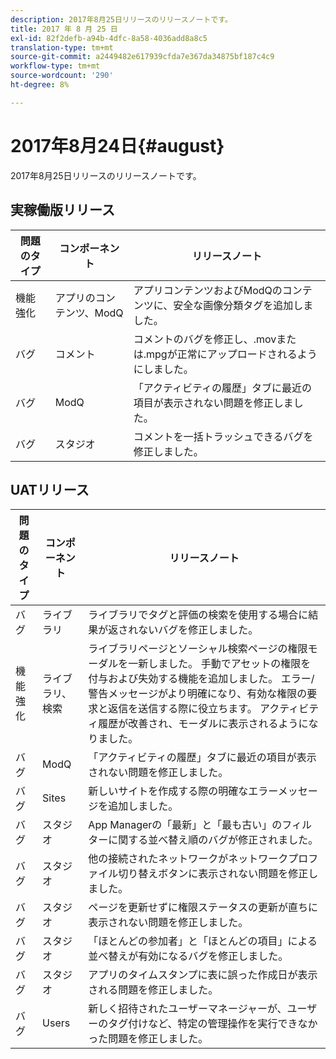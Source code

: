 ```yaml
---
description: 2017年8月25日リリースのリリースノートです。
title: 2017 年 8 月 25 日
exl-id: 82f2defb-a94b-4dfc-8a58-4036add8a8c5
translation-type: tm+mt
source-git-commit: a2449482e617939cfda7e367da34875bf187c4c9
workflow-type: tm+mt
source-wordcount: '290'
ht-degree: 8%

---
```


# 2017年8月24日{#august}

2017年8月25日リリースのリリースノートです。

## 実稼働版リリース

| **問題のタイプ** | **コンポーネント** | **リリースノート** |
|---|---|---|
| 機能強化 | アプリのコンテンツ、ModQ | アプリコンテンツおよびModQのコンテンツに、安全な画像分類タグを追加しました。 |
| バグ | コメント | コメントのバグを修正し、.movまたは.mpgが正常にアップロードされるようにしました。 |
| バグ | ModQ | 「アクティビティの履歴」タブに最近の項目が表示されない問題を修正しました。 |
| バグ | スタジオ | コメントを一括トラッシュできるバグを修正しました。 |

## UATリリース

| **問題のタイプ** | **コンポーネント** | **リリースノート** |
|---|---|---|
| バグ | ライブラリ | ライブラリでタグと評価の検索を使用する場合に結果が返されないバグを修正しました。 |
| 機能強化 | ライブラリ、検索 | ライブラリページとソーシャル検索ページの権限モーダルを一新しました。 手動でアセットの権限を付与および失効する機能を追加しました。 エラー/警告メッセージがより明確になり、有効な権限の要求と返信を送信する際に役立ちます。 アクティビティ履歴が改善され、モーダルに表示されるようになりました。 |
| バグ | ModQ | 「アクティビティの履歴」タブに最近の項目が表示されない問題を修正しました。 |
| バグ | Sites | 新しいサイトを作成する際の明確なエラーメッセージを追加しました。 |
| バグ | スタジオ | App Managerの「最新」と「最も古い」のフィルターに関する並べ替え順のバグが修正されました。 |
| バグ | スタジオ | 他の接続されたネットワークがネットワークプロファイル切り替えボタンに表示されない問題を修正しました。 |
| バグ | スタジオ | ページを更新せずに権限ステータスの更新が直ちに表示されない問題を修正しました。 |
| バグ | スタジオ | 「ほとんどの参加者」と「ほとんどの項目」による並べ替えが有効になるバグを修正しました。 |
| バグ | スタジオ | アプリのタイムスタンプに表に誤った作成日が表示される問題を修正しました。 |
| バグ | Users | 新しく招待されたユーザーマネージャーが、ユーザーのタグ付けなど、特定の管理操作を実行できなかった問題を修正しました。 |
